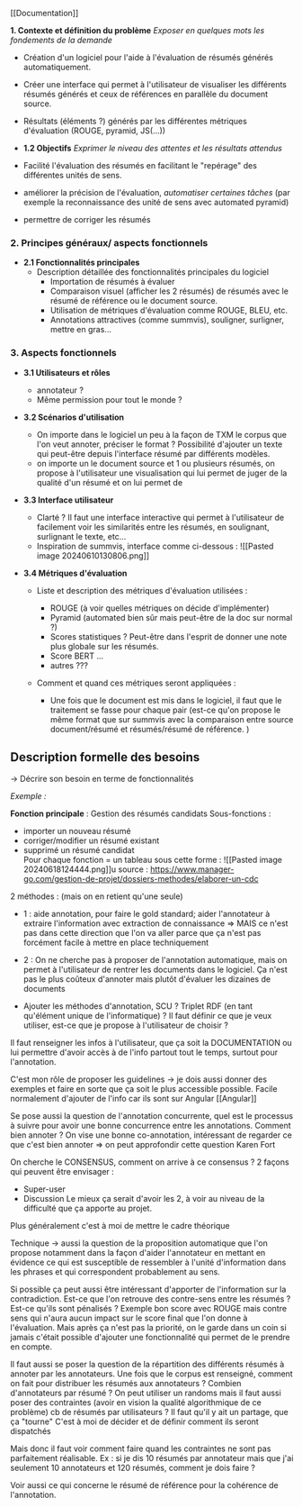 

[[Documentation]]

**1. Contexte et définition du problème**
	 *Exposer en quelques mots les fondements de la demande* 
    
 - Création d'un logiciel pour l'aide à l'évaluation de résumés générés automatiquement. 
- Créer une interface qui permet à l'utilisateur de visualiser les différents résumés générés et ceux de références en parallèle du document source. 
- Résultats (éléments ?) générés par les différentes métriques d'évaluation (ROUGE, pyramid, JS(...))
 
- **1.2 Objectifs**
	*Exprimer le niveau des attentes et les résultats attendus* 

- Facilité l'évaluation des résumés en facilitant le "repérage" des différentes unités de sens. 
- améliorer la précision de l'évaluation, *automatiser certaines tâches* (par exemple la reconnaissance des unité de sens avec automated pyramid)
- permettre de corriger les résumés 

### 2. Principes généraux/ aspects fonctionnels

- **2.1 Fonctionnalités principales**
    - Description détaillée des fonctionnalités principales du logiciel
        - Importation de résumés à évaluer
        - Comparaison visuel (afficher les 2 résumés) de résumés avec le résumé de référence ou le document source. 
        - Utilisation de métriques d'évaluation comme ROUGE, BLEU, etc.
        - Annotations attractives (comme summvis), souligner, surligner, mettre en gras... 

### 3. Aspects fonctionnels 

- **3.1 Utilisateurs et rôles**
    - annotateur ?
    - Même permission pour tout le monde ? 

- **3.2 Scénarios d'utilisation**
    - On importe dans le logiciel un peu à la façon de TXM le corpus que l'on veut annoter, préciser le format ? Possibilité d'ajouter un texte qui peut-être depuis l'interface résumé par différents modèles.
     - on importe un le document source et 1 ou plusieurs résumés, on propose à l'utilisateur une visualisation qui lui permet de juger de la qualité d'un résumé et on lui permet de 

- **3.3 Interface utilisateur**
    - Clarté ? Il faut une interface interactive qui permet à l'utilisateur de facilement voir les similarités entre les résumés, en soulignant, surlignant le texte, etc... 
    - Inspiration de summvis, interface comme ci-dessous : 
![[Pasted image 20240610130806.png]]


- **3.4 Métriques d'évaluation**
    - Liste et description des métriques d'évaluation utilisées :
	    - ROUGE (à voir quelles métriques on décide d'implémenter)
	    - Pyramid (automated bien sûr mais peut-être de la doc sur normal ?)
	    - Scores statistiques ? Peut-être dans l'esprit de donner une note plus globale sur les résumés. 
	    - Score BERT ...
	    - autres  ??? 

    - Comment et quand ces métriques seront appliquées : 
		- Une fois que le document est mis dans le logiciel, il faut que le traitement se fasse pour chaque pair (est-ce qu'on propose le même format que sur summvis avec la comparaison entre source document/résumé et résumés/résumé de référence. )


## Description formelle des besoins 
-> Décrire son besoin en terme de fonctionnalités

*Exemple :* 

**Fonction principale** : Gestion des résumés candidats
Sous-fonctions :  
- importer un nouveau résumé 
- corriger/modifier un résumé existant 
- supprimé un résumé candidat  
Pour chaque fonction  = un tableau sous cette forme : 
![[Pasted image 20240618124444.png]]u
source : https://www.manager-go.com/gestion-de-projet/dossiers-methodes/elaborer-un-cdc


2 méthodes : (mais on en retient qu'une seule)

- 1 : aide annotation, pour faire le gold standard; aider l'annotateur à extraire l'information avec extraction de connaissance
=> MAIS ce n'est pas dans cette direction que l'on va aller parce que ça n'est pas forcément facile à mettre en place techniquement 

- 2 : On ne cherche pas à proposer de l'annotation automatique, mais on permet à l'utilisateur de rentrer les documents dans le logiciel. Ça n'est pas le plus coûteux d'annoter mais plutôt d'évaluer les dizaines de documents 
- Ajouter les méthodes d'annotation, SCU ? Triplet RDF (en tant qu'élément unique de l'informatique) ? Il faut définir ce que je veux utiliser, est-ce que je propose à l'utilisateur de choisir ? 

Il faut renseigner les infos à l'utilisateur, que ça soit la DOCUMENTATION ou lui permettre d'avoir accès à de l'info partout tout le temps, surtout pour l'annotation. 

C'est mon rôle de proposer les guidelines -> je dois aussi donner des exemples et faire en sorte que ça soit le plus accessible possible. 
Facile normalement d'ajouter de l'info car ils sont sur Angular 
[[Angular]]

Se pose aussi la question de l'annotation concurrente, quel est le processus à suivre pour avoir une bonne concurrence entre les annotations. 
Comment bien annoter ? 
On vise une bonne co-annotation, intéressant de regarder ce que c'est bien annoter => on peut approfondir cette question Karen Fort 

On cherche le CONSENSUS, comment on arrive à ce consensus ? 
2 façons qui peuvent être envisager : 
- Super-user 
- Discussion 
Le mieux ça serait d'avoir les 2, à voir au niveau de la difficulté que ça apporte au projet. 

Plus généralement c'est à moi de mettre le cadre théorique

Technique -> aussi la question de la proposition automatique que l'on propose notamment dans la façon d'aider l'annotateur en mettant en évidence ce qui est susceptible de ressembler à l'unité d'information dans les phrases et qui correspondent probablement au sens. 

Si possible ça peut aussi être intéressant d'apporter de l'information sur la contradiction. 
Est-ce que l'on retrouve des contre-sens entre les résumés ? Est-ce qu'ils sont pénalisés ? 
Exemple bon score avec ROUGE mais contre sens qui n'aura aucun impact sur le score final que l'on donne à l'évaluation. 
Mais après ça n'est pas la priorité, on le garde dans un coin si jamais c'était possible d'ajouter une fonctionnalité qui permet de le prendre en compte.

Il faut aussi se poser la question de la répartition des différents résumés à annoter par les annotateurs. 
Une fois que le corpus est renseigné, comment on fait pour distribuer les résumés aux annotateurs ? Combien d'annotateurs par résumé ? 
On peut utiliser un randoms mais il faut aussi poser des contraintes (avoir en vision la qualité algorithmique de ce problème)
cb de résumés par utilisateurs ? 
Il faut qu'il y ait un partage, que ça "tourne"
C'est à moi de décider et de définir comment ils seront dispatchés

Mais donc il faut voir comment faire quand les contraintes ne sont pas parfaitement réalisable. Ex : si je dis 10 résumés par annotateur mais que j'ai seulement 10 annotateurs et 120 résumés, comment je dois faire ? 

Voir aussi ce qui concerne le résumé de référence pour la cohérence de l'annotation. 

